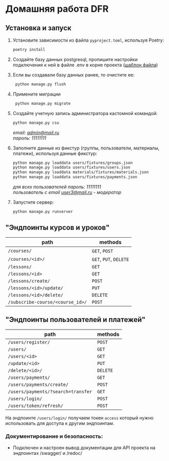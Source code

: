 # Домашняя работа DFR

## Установка и запуск

1. Установите зависимости из файла `pyproject.toml`, используя Poetry:
    ``` bash
    poetry install
    ```
2. Создайте базу данных postgresql, пропишите настройки подключения к ней
в файле .env в корне проекта ([шаблон файла](.env.sample))


3. Если вы создавали базу данных ранее, то очистите ее:
   ``` bash
    python manage.py flush
   ```
4. Примените миграции
   ``` bash
    python manage.py migrate
   ```

5. Создайте учетную запись администратора кастомной командой:
   ``` bash
   python manage.py csu
   ```
   *email: admin@mail.ru* \
   *пароль: 11111111*


6. Заполните данные из фикстур (группы, пользователи, материалы, платежи), используя данные фикстур:
   ``` bash
   python manage.py loaddata users/fixtures/groups.json
   python manage.py loaddata users/fixtures/users.json
   python manage.py loaddata materials/fixtures/materials.json
   python manage.py loaddata users/fixtures/payments.json
   ```
   *для всех пользователей пароль: 11111111* \
   *пользователь с email user3@mail.ru - модератор*


7. Запустите сервер:
    ```bash
    python manage.py runserver
    ```
      
## "Эндпоинты курсов и уроков"
| path                             | methods                |
|----------------------------------|------------------------|
| `/courses/`                      | `GET`, `POST`          |
| `/courses/<id>/`                 | `GET`, `PUT`, `DELETE` |
| `/lessons/`                      | `GET`                  |
| `/lessons/<id>`                  | `GET`                  |
| `/lessons/create/`               | `POST`                 |
| `/lessons/<id>/update/`          | `PUT`                  |
| `/lessons/<id>/delete/`          | `DELETE`               |
| `/subscribe-course/<course_id>/` | `POST`                 |

## "Эндпоинты пользователей и платежей"
| path                               | methods  |
|------------------------------------|----------|
| `/users/register/`                 | `POST`   |
| `/users/`                          | `GET`    |
| `/users/<id>`                      | `GET`    |
| `/update/<id>`                     | `PUT`    |
| `/delete/<id>/`                    | `DELETE` |
| `/users/payments/`                 | `GET`    |
| `/users/payments/create/`          | `POST`   |
| `/users/payments/?search=transfer` | `GET`    |
| `/users/login/`                    | `POST`   |
| `/users/token/refresh/`            | `POST`   |

На эндпоинте `/users/login/` получаем токен `access` который нужно использовать для доступа к другим эндпоинтам.

### Документирование и безопасность:
- Подключен и настроен вывод документации для API проекта на эндпоинтах /swagger/ и /redoc/


